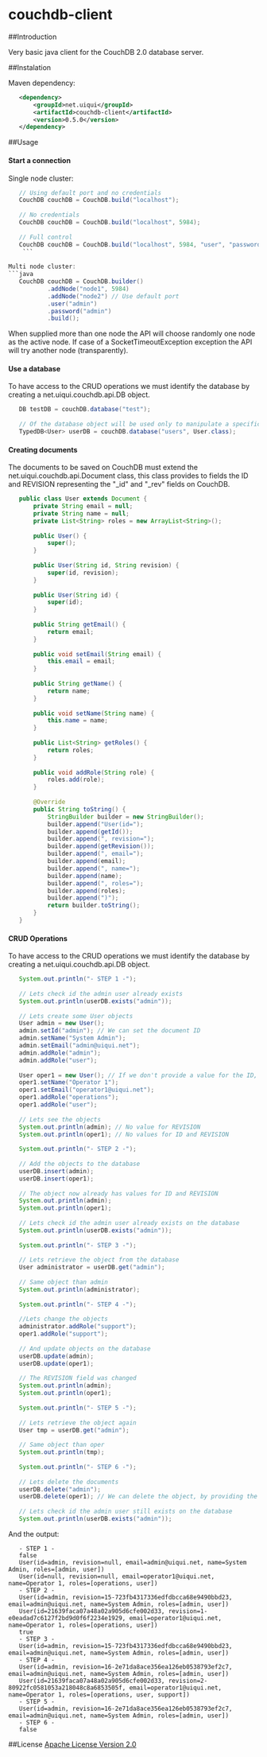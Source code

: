 couchdb-client
==============

##Introduction

  Very basic java client for the CouchDB 2.0 database server.
  
  
##Instalation

Maven dependency:
 
 ```xml
	<dependency>
	    <groupId>net.uiqui</groupId>
	    <artifactId>couchdb-client</artifactId>
	    <version>0.5.0</version>
	</dependency>
 ```
 
##Usage
 
#### Start a connection

Single node cluster:
 ```java
	// Using default port and no credentials
	CouchDB couchDB = CouchDB.build("localhost");
	
	// No credentials
	CouchDB couchDB = CouchDB.build("localhost", 5984);
	
	// Full control
	CouchDB couchDB = CouchDB.build("localhost", 5984, "user", "password");
	 ```
	 
Multi node cluster:
 ```java
	CouchDB couchDB = CouchDB.builder()
			.addNode("node1", 5984)
			.addNode("node2") // Use default port
			.user("admin")
			.password("admin")
			.build();
 ```
When supplied more than one node the API will choose randomly one node as the active node.
If case of a SocketTimeoutException exception the API will try another node (transparently).

#### Use a database

To have access to the CRUD operations we must identify the database by creating a net.uiqui.couchdb.api.DB object.
 ```java
	DB testDB = couchDB.database("test");
	
	// Of the database object will be used only to manipulate a specific object type, we can use the TypedDB class instead
	TypedDB<User> userDB = couchDB.database("users", User.class);
 ```

#### Creating documents

The documents to be saved on CouchDB must extend the net.uiqui.couchdb.api.Document class, this class provides to fields the ID and REVISION representing the "_id" and "_rev" fields on CouchDB.
 ```java
	public class User extends Document {
		private String email = null;
		private String name = null;
		private List<String> roles = new ArrayList<String>();
		
		public User() {
			super();
		}
	
		public User(String id, String revision) {
			super(id, revision);
		}
	
		public User(String id) {
			super(id);
		}
	
		public String getEmail() {
			return email;
		}
	
		public void setEmail(String email) {
			this.email = email;
		}
	
		public String getName() {
			return name;
		}
	
		public void setName(String name) {
			this.name = name;
		}
	
		public List<String> getRoles() {
			return roles;
		}
		
		public void addRole(String role) {
			roles.add(role);
		}
		
		@Override
		public String toString() {
			StringBuilder builder = new StringBuilder();
			builder.append("User(id=");
			builder.append(getId());
			builder.append(", revision=");
			builder.append(getRevision());
			builder.append(", email=");
			builder.append(email);
			builder.append(", name=");
			builder.append(name);
			builder.append(", roles=");
			builder.append(roles);
			builder.append(")");
			return builder.toString();
		}	
	}
 ```
 
#### CRUD Operations

To have access to the CRUD operations we must identify the database by creating a net.uiqui.couchdb.api.DB object.
 ```java
	System.out.println("- STEP 1 -");
	
	// Lets check id the admin user already exists
	System.out.println(userDB.exists("admin")); 
	
	// Lets create some User objects
	User admin = new User();
	admin.setId("admin"); // We can set the document ID
	admin.setName("System Admin");
	admin.setEmail("admin@uiqui.net");
	admin.addRole("admin");
	admin.addRole("user");
	
	User oper1 = new User(); // If we don't provide a value for the ID, CouchDB will provide a unique ID
	oper1.setName("Operator 1");
	oper1.setEmail("operator1@uiqui.net");
	oper1.addRole("operations");
	oper1.addRole("user");
	
	// Lets see the objects 
	System.out.println(admin); // No value for REVISION
	System.out.println(oper1); // No values for ID and REVISION
	
	System.out.println("- STEP 2 -");
	
	// Add the objects to the database
	userDB.insert(admin);
	userDB.insert(oper1);
	
	// The object now already has values for ID and REVISION
	System.out.println(admin);
	System.out.println(oper1);
	
	// Lets check id the admin user already exists on the database
	System.out.println(userDB.exists("admin")); 
	
	System.out.println("- STEP 3 -");
	
	// Lets retrieve the object from the database
	User administrator = userDB.get("admin");
	
	// Same object than admin
	System.out.println(administrator);
	
	System.out.println("- STEP 4 -");
	
	//Lets change the objects
	administrator.addRole("support");
	oper1.addRole("support");
	
	// And update objects on the database
	userDB.update(admin);
	userDB.update(oper1);
	
	// The REVISION field was changed
	System.out.println(admin);
	System.out.println(oper1);
	
	System.out.println("- STEP 5 -");
	
	// Lets retrieve the object again
	User tmp = userDB.get("admin");
	
	// Same object than oper
	System.out.println(tmp);
	
	System.out.println("- STEP 6 -");
	
	// Lets delete the documents
	userDB.delete("admin");
	userDB.delete(oper1); // We can delete the object, by providing the only the ID or by providing the ID and the REVISION
	
	// Lets check id the admin user still exists on the database
	System.out.println(userDB.exists("admin")); 
 ```

And the output:
 ```
	- STEP 1 -
	false
	User(id=admin, revision=null, email=admin@uiqui.net, name=System Admin, roles=[admin, user])
	User(id=null, revision=null, email=operator1@uiqui.net, name=Operator 1, roles=[operations, user])
	- STEP 2 -
	User(id=admin, revision=15-723fb4317336edfdbcca68e9490bbd23, email=admin@uiqui.net, name=System Admin, roles=[admin, user])
	User(id=21639faca07a48a02a905d6cfe002d33, revision=1-e0eadad7c6127f2bd9d0f6f2234e1929, email=operator1@uiqui.net, name=Operator 1, roles=[operations, user])
	true
	- STEP 3 -
	User(id=admin, revision=15-723fb4317336edfdbcca68e9490bbd23, email=admin@uiqui.net, name=System Admin, roles=[admin, user])
	- STEP 4 -
	User(id=admin, revision=16-2e71da8ace356ea126eb0538793ef2c7, email=admin@uiqui.net, name=System Admin, roles=[admin, user])
	User(id=21639faca07a48a02a905d6cfe002d33, revision=2-80922fc0581053a218048c8a6853505f, email=operator1@uiqui.net, name=Operator 1, roles=[operations, user, support])
	- STEP 5 -
	User(id=admin, revision=16-2e71da8ace356ea126eb0538793ef2c7, email=admin@uiqui.net, name=System Admin, roles=[admin, user])
	- STEP 6 -
	false
 ```
 
##License
[Apache License Version 2.0](http://www.apache.org/licenses/LICENSE-2.0.html)
